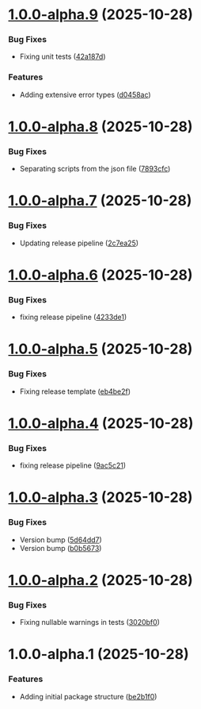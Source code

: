 # [1.0.0-alpha.9](https://github.com/futeq/futeq-core-packages/compare/v1.0.0-alpha.8...v1.0.0-alpha.9) (2025-10-28)


### Bug Fixes

* Fixing unit tests ([42a187d](https://github.com/futeq/futeq-core-packages/commit/42a187d2997dd76d04a67cbe7e2f3b8aa6344110))


### Features

* Adding extensive error types ([d0458ac](https://github.com/futeq/futeq-core-packages/commit/d0458acc3d14a0a86ecf856b0202ba7ad7b353ac))

# [1.0.0-alpha.8](https://github.com/futeq/futeq-core-packages/compare/v1.0.0-alpha.7...v1.0.0-alpha.8) (2025-10-28)


### Bug Fixes

* Separating scripts from the json file ([7893cfc](https://github.com/futeq/futeq-core-packages/commit/7893cfcc1e7b4de5add7aaebf0577672981de7d6))

# [1.0.0-alpha.7](https://github.com/futeq/futeq-core-packages/compare/v1.0.0-alpha.6...v1.0.0-alpha.7) (2025-10-28)


### Bug Fixes

* Updating release pipeline ([2c7ea25](https://github.com/futeq/futeq-core-packages/commit/2c7ea253cf792590e42b1241b1241168e7b812f1))

# [1.0.0-alpha.6](https://github.com/futeq/futeq-core-packages/compare/v1.0.0-alpha.5...v1.0.0-alpha.6) (2025-10-28)


### Bug Fixes

* fixing release pipeline ([4233de1](https://github.com/futeq/futeq-core-packages/commit/4233de1d516ec97c1e5ae77e6b9dc4a2ece0183a))

# [1.0.0-alpha.5](https://github.com/futeq/futeq-core-packages/compare/v1.0.0-alpha.4...v1.0.0-alpha.5) (2025-10-28)


### Bug Fixes

* Fixing release template ([eb4be2f](https://github.com/futeq/futeq-core-packages/commit/eb4be2f4610d0709bbacb4a3d33822244e87ca49))

# [1.0.0-alpha.4](https://github.com/futeq/futeq-core-packages/compare/v1.0.0-alpha.3...v1.0.0-alpha.4) (2025-10-28)


### Bug Fixes

* fixing release pipeline ([9ac5c21](https://github.com/futeq/futeq-core-packages/commit/9ac5c2139e885473aba0384b349dc93240180533))

# [1.0.0-alpha.3](https://github.com/futeq/futeq-core-packages/compare/v1.0.0-alpha.2...v1.0.0-alpha.3) (2025-10-28)


### Bug Fixes

* Version bump ([5d64dd7](https://github.com/futeq/futeq-core-packages/commit/5d64dd7ca33248d1975a78c657528d5e25ae42b5))
* Version bump ([b0b5673](https://github.com/futeq/futeq-core-packages/commit/b0b5673d7c0b9d51c65c130ab71eeb54393ebe28))

# [1.0.0-alpha.2](https://github.com/futeq/futeq-core-packages/compare/v1.0.0-alpha.1...v1.0.0-alpha.2) (2025-10-28)


### Bug Fixes

* Fixing nullable warnings in tests ([3020bf0](https://github.com/futeq/futeq-core-packages/commit/3020bf0ff7a5b8ecdc25d90dfe8cce91a816e4d7))

# 1.0.0-alpha.1 (2025-10-28)


### Features

* Adding initial package structure ([be2b1f0](https://github.com/futeq/futeq-core-packages/commit/be2b1f03f60063a260e98452d105d94b8e453bbd))
